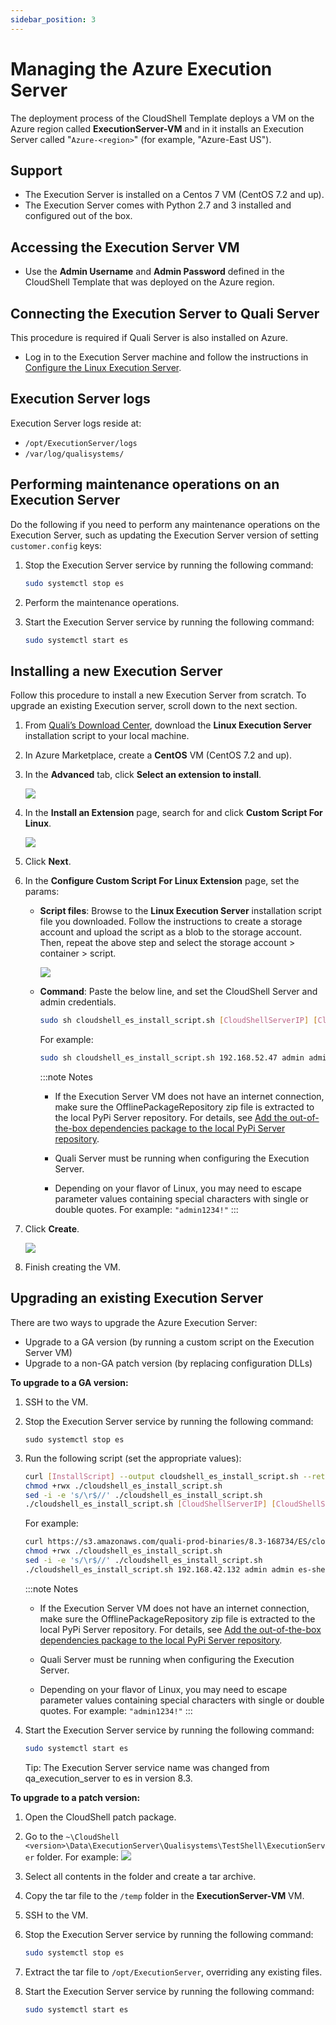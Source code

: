 ```yaml
---
sidebar_position: 3
---
```


# Managing the Azure Execution Server

The deployment process of the CloudShell Template deploys a VM on the Azure region called **ExecutionServer-VM** and in it installs an Execution Server called "`Azure-<region>`" (for example, "Azure-East US").

## Support

- The Execution Server is installed on a Centos 7 VM (CentOS 7.2 and up).
- The Execution Server comes with Python 2.7 and 3 installed and configured out of the box.

## Accessing the Execution Server VM

- Use the **Admin Username** and **Admin Password** defined in the CloudShell Template that was deployed on the Azure region.

## Connecting the Execution Server to Quali Server

This procedure is required if Quali Server is also installed on Azure.

- Log in to the Execution Server machine and follow the instructions in [Configure the Linux Execution Server](https://help.quali.com/Online%20Help/0.0/Portal/Content/Linux/Cnfg-Exec-Srv.htm).

## Execution Server logs

Execution Server logs reside at:

- `/opt/ExecutionServer/logs`
- `/var/log/qualisystems/`

## Performing maintenance operations on an Execution Server

Do the following if you need to perform any maintenance operations on the Execution Server, such as updating the Execution Server version of setting `customer.config` keys:

1. Stop the Execution Server service by running the following command:
    
    ```bash
    sudo systemctl stop es
    ```
    
2. Perform the maintenance operations.
3. Start the Execution Server service by running the following command:
    
    ```bash
    sudo systemctl start es
    ```
    

## Installing a new Execution Server

Follow this procedure to install a new Execution Server from scratch. To upgrade an existing Execution server, scroll down to the next section.

1. From [Quali’s Download Center](https://support.quali.com/hc/en-us/articles/231613247-Quali-s-Download-Center?flash_digest=3f2ece71dadb98bf640f295d5812eb5e8aedb9a7), download the **Linux Execution Server** installation script to your local machine.
    
2. In Azure Marketplace, create a **CentOS** VM (CentOS 7.2 and up).
    
3. In the **Advanced** tab, click **Select an extension to install**.
    
    ![](/Images/Admin-Guide/Azure-deployment-type/AzureSelectExtension.png)
    
4. In the **Install an Extension** page, search for and click **Custom Script For Linux**.
    
    ![](/Images/Admin-Guide/Azure-deployment-type/AzureVMExtensionScript.png)
    
5. Click **Next**.
6. In the **Configure Custom Script For Linux Extension** page, set the params:
    
    - **Script files**: Browse to the **Linux Execution Server** installation script file you downloaded. Follow the instructions to create a storage account and upload the script as a blob to the storage account. Then, repeat the above step and select the storage account > container > script.
        
        ![](/Images/Admin-Guide/Azure-deployment-type/AzureStorageAccount.png)
        
    - **Command**: Paste the below line, and set the CloudShell Server and admin credentials.
        
        ```bash
        sudo sh cloudshell_es_install_script.sh [CloudShellServerIP] [CloudShellServerAdmin] [CloudShellServerAdminPassword] [ExecutionServerName]
        ```
        
        For example:
        
        ```bash
        sudo sh cloudshell_es_install_script.sh 192.168.52.47 admin admin es-EastUS
        ```
        
        :::note Notes
        - If the Execution Server VM does not have an internet connection, make sure the OfflinePackageRepository zip file is extracted to the local PyPi Server repository. For details, see [Add the out-of-the-box dependencies package to the local PyPi Server repository](https://help.quali.com/Online%20Help/0.0/Portal/Content/Admn/Cnfgr-Pyth-Env-Wrk-Offln.htm#Add2).
        - Quali Server must be running when configuring the Execution Server.
            
        - Depending on your flavor of Linux, you may need to escape parameter values containing special characters with single or double quotes. For example: `"admin1234!"`
        :::
            
        
7. Click **Create**.
    
    ![](/Images/Admin-Guide/Azure-deployment-type/AzureConfigureCustomScript.png)
    
8. Finish creating the VM.

## Upgrading an existing Execution Server

There are two ways to upgrade the Azure Execution Server:

- Upgrade to a GA version (by running a custom script on the Execution Server VM)
- Upgrade to a non-GA patch version (by replacing configuration DLLs)

**To upgrade to a GA version:**

1. SSH to the VM.
2. Stop the Execution Server service by running the following command:
    
    `sudo systemctl stop es`
    
3. Run the following script (set the appropriate values):
    
    ```bash
    curl [InstallScript] --output cloudshell_es_install_script.sh --retry 20 -s -S
    chmod +rwx ./cloudshell_es_install_script.sh
    sed -i -e 's/\r$//' ./cloudshell_es_install_script.sh
    ./cloudshell_es_install_script.sh [CloudShellServerIP] [CloudShellServerAdmin] [CloudShellServerAdminPassword] [ExecutionServerName]
    ```
    
    For example:
    
    ```bash
    curl https://s3.amazonaws.com/quali-prod-binaries/8.3-168734/ES/cloudshell_es_install_script.sh --output cloudshell_es_install_script.sh --retry 20 -s -S
    chmod +rwx ./cloudshell_es_install_script.sh
    sed -i -e 's/\r$//' ./cloudshell_es_install_script.sh
    ./cloudshell_es_install_script.sh 192.168.42.132 admin admin es-shells
    ```
    
    :::note Notes    
    - If the Execution Server VM does not have an internet connection, make sure the OfflinePackageRepository zip file is extracted to the local PyPi Server repository. For details, see [Add the out-of-the-box dependencies package to the local PyPi Server repository](https://help.quali.com/Online%20Help/0.0/Portal/Content/Admn/Cnfgr-Pyth-Env-Wrk-Offln.htm#Add2).
    - Quali Server must be running when configuring the Execution Server.
        
    - Depending on your flavor of Linux, you may need to escape parameter values containing special characters with single or double quotes. For example: `"admin1234!"`
    :::
    
4. Start the Execution Server service by running the following command:
    
    ```bash
    sudo systemctl start es
    ```
    
    Tip: The Execution Server service name was changed from qa\_execution\_server to es in version 8.3.
    

**To upgrade to a patch version:**

1. Open the CloudShell patch package.
2. Go to the `~\CloudShell <version>\Data\ExecutionServer\Qualisystems\TestShell\ExecutionServer` folder. For example: ![](/Images/Admin-Guide/CloudShellPackageForCloudProviders.png)
    
3. Select all contents in the folder and create a tar archive.
4. Copy the tar file to the `/temp` folder in the **ExecutionServer-VM** VM.
5. SSH to the VM.
6. Stop the Execution Server service by running the following command:
    
    ```bash
    sudo systemctl stop es
    ```
    
7. Extract the tar file to `/opt/ExecutionServer`, overriding any existing files.
8. Start the Execution Server service by running the following command:
    
    ```bash
    sudo systemctl start es
    ```
